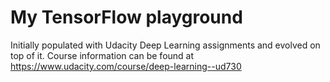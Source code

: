 # My TensorFlow playground

Initially populated with Udacity Deep Learning assignments and evolved on top of it.
Course information can be found at https://www.udacity.com/course/deep-learning--ud730

